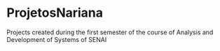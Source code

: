 # ProjetosNariana

Projects created during the first semester of the course of Analysis and Development of Systems of SENAI
